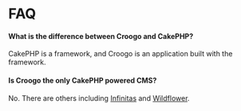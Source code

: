 # FAQ

#### What is the difference between Croogo and CakePHP?

CakePHP is a framework, and Croogo is an application built with the framework.

#### Is Croogo the only CakePHP powered CMS?

No. There are others including [Infinitas](http://infinitas-cms.org) and [Wildflower](http://wf.klevo.sk).